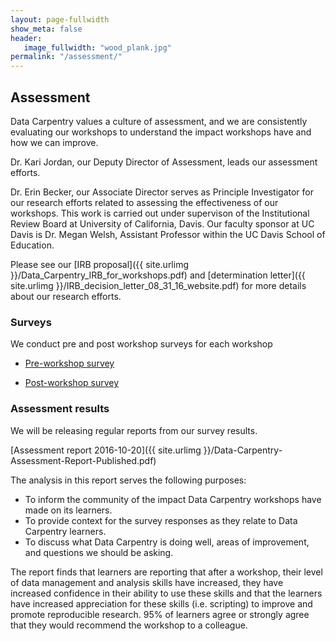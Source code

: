 ```yaml
---
layout: page-fullwidth
show_meta: false
header:
   image_fullwidth: "wood_plank.jpg"
permalink: "/assessment/"
---
```


## Assessment

Data Carpentry values a culture of assessment, and we are consistently evaluating 
our workshops to understand the impact workshops have and how we can improve.

Dr. Kari Jordan, our Deputy Director of Assessment, leads our assessment efforts.

Dr. Erin Becker, our Associate Director serves as Principle Investigator for our research efforts related to assessing the
effectiveness of our workshops. This work is carried out under supervison of the Institutional Review Board at University of California, Davis. Our faculty sponsor at UC Davis is Dr. Megan Welsh, Assistant Professor within the UC Davis School of Education.

Please see our [IRB proposal]({{ site.urlimg }}/Data_Carpentry_IRB_for_workshops.pdf)
and [determination letter]({{ site.urlimg }}/IRB_decision_letter_08_31_16_website.pdf) for more details about our research efforts.

### Surveys

We conduct pre and post workshop surveys for each workshop

- [Pre-workshop survey](https://www.surveymonkey.com/r/Preview/?sm=_2Fr_2BMLenJz3QD4fR3LpyrxE0ILyysS55zZtxg98DlSCmrGUESIrVTKPW0Pcdb05XO)

- [Post-workshop survey](https://www.surveymonkey.com/r/Preview/?sm=20aY_2FxKwi4RcNMTonEV1fJU4BPERgmL_2FWtZKq6Zrehggy5OOe3BxYzyxwVgbbZfr)

### Assessment results
 
We will be releasing regular reports from our survey results.

[Assessment report 2016-10-20]({{ site.urlimg }}/Data-Carpentry-Assessment-Report-Published.pdf)

The analysis in this report serves the following purposes:

- To inform the community of the impact Data Carpentry workshops have made on its learners.
- To provide context for the survey responses as they relate to Data Carpentry learners.
- To discuss what Data Carpentry is doing well, areas of improvement, and questions we should be asking.

The report finds that learners are reporting that after a workshop, their level of data management and analysis skills have increased, they have increased confidence in their ability to use these skills and that the learners have increased appreciation for these skills (i.e. scripting) to improve and promote reproducible research. 95% of learners agree or strongly agree that they would recommend the workshop to a colleague.

